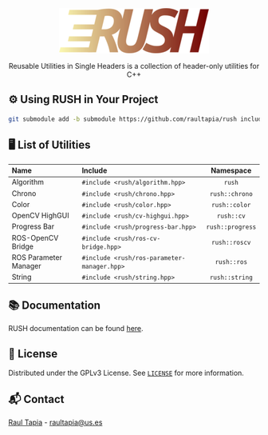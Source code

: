<!-- \internal -->
<div align="center" style="margin-bottom: 10px;">
<a href="https://github.com/raultapia/rush">
<img src="https://github.com/raultapia/rush/blob/main/.github/assets/logo.png?raw=true" alt="rush">
</a>
</div>
<p align="center">
Reusable Utilities in Single Headers is a collection of header-only utilities for C++
</p>
<!-- \endinternal -->

## ⚙️ Using RUSH in Your Project
```bash
git submodule add -b submodule https://github.com/raultapia/rush include/rush
```

## 🖥️ List of Utilities
|Name|Include|Namespace|
|:-|:-|:-:|
|Algorithm|`#include <rush/algorithm.hpp>`|`rush`|
|Chrono|`#include <rush/chrono.hpp>`|`rush::chrono`|
|Color|`#include <rush/color.hpp>`|`rush::color`|
|OpenCV HighGUI|`#include <rush/cv-highgui.hpp>`|`rush::cv`|
|Progress Bar|`#include <rush/progress-bar.hpp>`|`rush::progress`|
|ROS-OpenCV Bridge|`#include <rush/ros-cv-bridge.hpp>`|`rush::roscv`|
|ROS Parameter Manager|`#include <rush/ros-parameter-manager.hpp>`|`rush::ros`|
|String|`#include <rush/string.hpp>`|`rush::string`|

## 📚 Documentation
RUSH documentation can be found [here](https://raultapia.github.io/rush).

## 📝 License

Distributed under the GPLv3 License. See [`LICENSE`](https://github.com/raultapia/rush/tree/main/LICENSE) for more information.

## 📬 Contact

[Raul Tapia](https://raultapia.com) - raultapia@us.es
